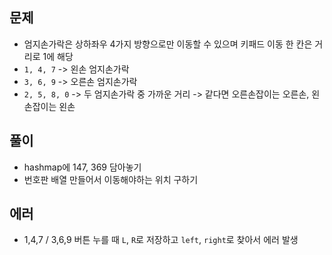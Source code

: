 ## 문제
- 엄지손가락은 상하좌우 4가지 방향으로만 이동할 수 있으며 키패드 이동 한 칸은 거리로 1에 해당
- `1, 4, 7` -> 왼손 엄지손가락
- `3, 6, 9` -> 오른손 엄지손가락
- `2, 5, 8, 0` -> 두 엄지손가락 중 가까운 거리 -> 같다면 오른손잡이는 오른손, 왼손잡이는 왼손

## 풀이
- hashmap에 147, 369 담아놓기
- 번호판 배열 만들어서 이동해야하는 위치 구하기

## 에러
- 1,4,7 / 3,6,9 버튼 누를 때 `L`, `R`로 저장하고 `left`, `right`로 찾아서 에러 발생
